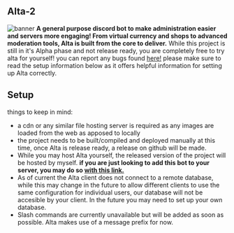 ## Alta-2
<img src="https://github.com/c-hristian-t/Alta-2/blob/main/images/Banner.png?raw=true" alt="banner">
<b>A general purpose discord bot to make administration easier and servers more engaging! From virtual currency and shops to advanced moderation tools, Alta is built from the core to deliver.</b>
While this project is still in it's Alpha phase and not release ready, you are completely free to try alta for yourself! you can report any bugs found <a href="https://.github.com/c-hristian-t/Alta-2/issues>">here!</a> please make sure to read the setup information below as it offers helpful information for setting up Alta correctly. 
  
## Setup
things to keep in mind:
  - a cdn or any similar file hosting server is required as any images are loaded from the web as apposed to locally
  - the project needs to be built/compiled and deployed manually at this time, once Alta is release ready, a release on github will be made.
  - While you may host Alta yourself, the released version of the project will be hosted by myself. <b>if you are just looking to add this bot to your server, you may do so <a href="https://discord.com/api/oauth2/authorize?client_id=913637463786938368&permissions=8&scope=bot">with this link.</a></b>
  - As of current the Alta client does not connect to a remote database, while this may change in the future to allow different clients to use the same configuration for individual users, our database will not be accesible by your client. In the future you may need to set up your own database.
  - Slash commands are currently unavailable but will be added as soon as possible. Alta makes use of a message prefix for now.
